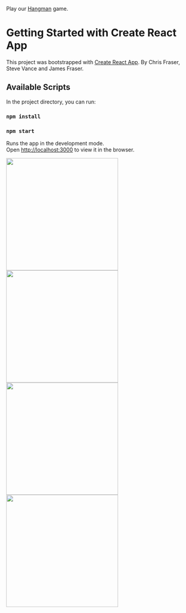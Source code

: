 Play our <a href="https://main.dcr5s95bldpus.amplifyapp.com/">Hangman</a> game.

# Getting Started with Create React App

This project was bootstrapped with [Create React App](https://github.com/facebook/create-react-app). By Chris Fraser, Steve Vance and James Fraser. 

## Available Scripts

In the project directory, you can run:

### `npm install`

### `npm start`

Runs the app in the development mode.\
Open [http://localhost:3000](http://localhost:3000) to view it in the browser.


<img src="https://user-images.githubusercontent.com/56137428/117280017-18206d00-ae5a-11eb-9faa-bb6e2f5ff597.png" width="300"><img src="https://user-images.githubusercontent.com/56137428/117280420-7c433100-ae5a-11eb-8bdc-a5660b364038.png" width="300"><img src="https://user-images.githubusercontent.com/56137428/117280750-d217d900-ae5a-11eb-8fe6-eeac04f38965.png" width="300"><img src="https://user-images.githubusercontent.com/56137428/117281438-8d407200-ae5b-11eb-91a4-92e17d1738a2.png" width="300">





